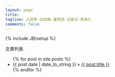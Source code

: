 ```yaml
---
layout: page
title: 
tagline: 入则孝-出则悌-谨而信-泛爱众-而亲仁
comments: false
---
```

{% include JB/setup %}


文章列表.

<ul class="posts">
  {% for post in site.posts %}
    <li><span>{{ post.date | date_to_string }}</span> &raquo; <a href="{{ BASE_PATH }}{{ post.url }}">{{ post.title }}</a></li>
  {% endfor %}
</ul>

